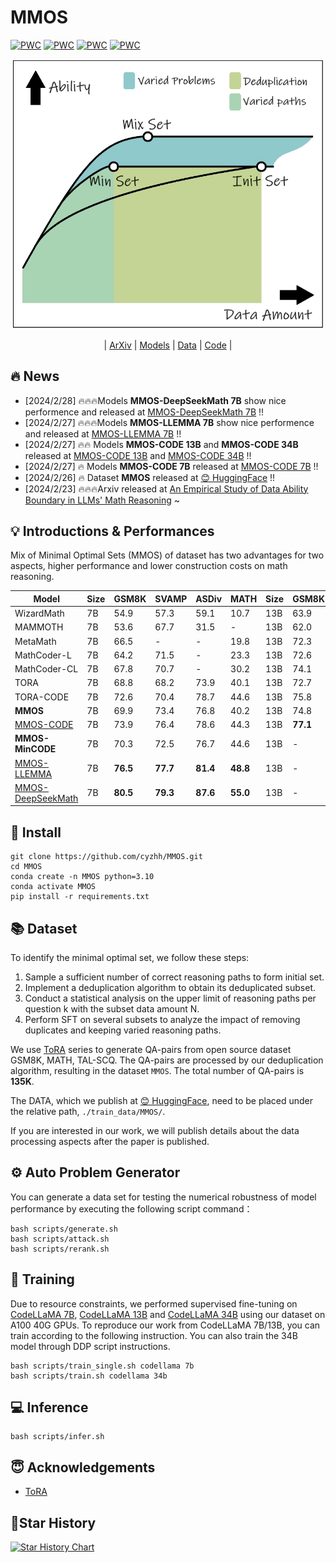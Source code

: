 # MMOS
[![PWC](https://img.shields.io/endpoint.svg?url=https://paperswithcode.com/badge/an-empirical-study-of-data-ability-boundary/arithmetic-reasoning-on-gsm8k)](https://paperswithcode.com/sota/arithmetic-reasoning-on-gsm8k?p=an-empirical-study-of-data-ability-boundary)  [![PWC](https://img.shields.io/endpoint.svg?url=https://paperswithcode.com/badge/an-empirical-study-of-data-ability-boundary/math-word-problem-solving-on-svamp)](https://paperswithcode.com/sota/math-word-problem-solving-on-svamp?p=an-empirical-study-of-data-ability-boundary)  [![PWC](https://img.shields.io/endpoint.svg?url=https://paperswithcode.com/badge/an-empirical-study-of-data-ability-boundary/math-word-problem-solving-on-asdiv-a)](https://paperswithcode.com/sota/math-word-problem-solving-on-asdiv-a?p=an-empirical-study-of-data-ability-boundary) [![PWC](https://img.shields.io/endpoint.svg?url=https://paperswithcode.com/badge/an-empirical-study-of-data-ability-boundary/math-word-problem-solving-on-math)](https://paperswithcode.com/sota/math-word-problem-solving-on-math?p=an-empirical-study-of-data-ability-boundary)

<p align="center">
  <img src="./images/first_table.png" width="500" />
</p>

<p align="center">
  | <a href="https://arxiv.org/abs/2403.00799">ArXiv</a> | <a href="https://pan.quark.cn/s/2d16e640ed07">Models</a> | <a href="https://huggingface.co/datasets/cyzhh/MMOS">Data</a> | <a href="https://github.com/cyzhh/MMOS">Code</a> |
</p>


## 🔥 News
- [2024/2/28] 🔥🔥🔥Models **MMOS-DeepSeekMath 7B** show nice performence and released at [MMOS-DeepSeekMath 7B](https://pan.quark.cn/s/b939a0510658) !!
- [2024/2/27] 🔥🔥🔥Models **MMOS-LLEMMA 7B** show nice performence and released at [MMOS-LLEMMA 7B](https://pan.quark.cn/s/59024b402c1b) !!
- [2024/2/27] 🔥🔥 Models **MMOS-CODE 13B**  and **MMOS-CODE 34B** released at [MMOS-CODE 13B](https://pan.quark.cn/s/5d5ee083676f) and [MMOS-CODE 34B](https://pan.quark.cn/s/734ff44143da) !!
- [2024/2/27] 🔥 Models **MMOS-CODE 7B** released at [MMOS-CODE 7B](https://pan.quark.cn/s/62a6644c0e02) !!
- [2024/2/26] 🔥 Dataset **MMOS** released at [😊 HuggingFace](https://huggingface.co/datasets/cyzhh/MMOS) !!
- [2024/2/23] 🔥🔥🔥Arxiv released at [An Empirical Study of Data Ability Boundary in LLMs' Math Reasoning](https://arxiv.org/abs/2403.00799) ~ 

<!-- - [2024/1/12] Models ZZ-Math 7B released at [Google Drive](https://drive.google.com/drive/folders/13tpLR0bNLLg1oLkjUuwJT8STCB10uSSS?usp=sharing) or [Quark](https://pan.quark.cn/s/0b69ec84c793) 
- [2024/1/11] Dataset released at [😊 HuggingFace](https://huggingface.co/datasets/cyzhh/TAL-SCQ-CN_mix) -->

## 💡 Introductions & Performances

Mix of Minimal Optimal Sets (MMOS) of dataset has two advantages for two aspects, higher performance and lower construction costs on math reasoning.


| Model            | Size | GSM8K | SVAMP | ASDiv | MATH | Size | GSM8K | SVAMP | ASDiv | MATH |Size | GSM8K | SVAMP | ASDiv | MATH |
|------------------|------|-------|-------|-------|------|------|-------|-------|-------|------|------|-------|-------|-------|------|
| WizardMath       | 7B   | 54.9  | 57.3  | 59.1  | 10.7 | 13B  | 63.9  | 64.3  | 65.8  | 14.0 | 34B  | -     | -     | -     | -    |
| MAMMOTH          | 7B   | 53.6  | 67.7  | 31.5  | -    | 13B  | 62.0  | 72.4  | -     | 34.2 | 34B  | -     | -     | -     | -    |
| MetaMath         | 7B   | 66.5  | -     | -     | 19.8 | 13B  | 72.3  | -     | -     | 22.4 | 34B  | -     | -     | -     | -    |
| MathCoder-L      | 7B   | 64.2  | 71.5  | -     | 23.3 | 13B  | 72.6  | 76.9  | -     | 29.9 | 34B  | -     | -     | -     | -    |
| MathCoder-CL     | 7B   | 67.8  | 70.7  | -     | 30.2 | 13B  | 74.1  | 78.0  | -     | 35.9 | 34B  | -     | -     | -     | -    |
| TORA             | 7B   | 68.8  | 68.2  | 73.9  | 40.1 | 13B  | 72.7  | 72.9  | 77.2  | 43.0 | 34B  | -     | -     | -     | -    |
| TORA-CODE        | 7B   | 72.6  | 70.4  | 78.7  | 44.6 | 13B  | 75.8  | 75.7  | 81.4  | 48.1 | 34B  | **80.7**   | **80.5** | 84.2 | **50.8** |
| **MMOS**             | 7B   | 69.9  | 73.4  | 76.8  | 40.2 | 13B  | 74.8  | 77.0  | 80.0  | 43.2 | 34B  | -     | -     | -     | -    |
| [MMOS-CODE](https://pan.quark.cn/s/ca1319076367)        | 7B   | 73.9  | 76.4  | 78.6  | 44.3 | 13B  | **77.1**  | **77.5**  | **81.9**  | **48.1** | 34B   | 80.4  | 80.6  | **85.1**  | 49.5 |
| **MMOS-MinCODE**     | 7B   | 70.3  | 72.5  | 76.7  | 44.6 | 13B  | -     | -     | -     | -    | 34B  | -     | -     | -     | -    |
| [MMOS-LLEMMA](https://pan.quark.cn/s/59024b402c1b)      | 7B   | **76.5**  | **77.7**  | **81.4**  | **48.8** | 13B  | -     | -     | -     | -    | 34B  | -     | -    | -     | -    |
| [MMOS-DeepSeekMath](https://pan.quark.cn/s/b939a0510658)      | 7B   | **80.5**  | **79.3**  | **87.6**  | **55.0** | 13B  | -     | -     | -     | -    | 34B  | -     | -    | -     | -    |

<!-- | LLAMA-2          | 7B   | 13.3  | 38.0  | 50.7  | 4.1  | 13B  | 24.3  | 43.1  | 56.3  | 6.3  | 34B  | -     | -     | -     | -    |
| Code Llama      | 7B   | 10.5  | -     | -     | 4.5    | 13B  | -    | -     | -     | -    | 34B  | 29.6     | -     | -     | 12.2   |
| LLEMMA     | 7B   | 36.4  | -     | -     | 18    | 13B  | -    | -     | -     | -    | 34B  | 51.5     | -     | -     | 25   |
| LLAMA-2 SFT      | 7B   | 41.3  | 31.9  | 47.4  | 7.2  | 13B  | 51.1  | 46.3  | 58.6  | 9.2  | 34B  | -     | -     | -     | -    |
| LLAMA-2 RFT      | 7B   | 50.3  | -     | -     | -    | 13B  | 55.3     | -     | -     | -    | 34B  | 57.9     | -     | -     | -    |
| Code Llama(PAL)      | 7B   | 27.1  | -     | -     | 17.2    | 13B  | -    | -     | -     | -    | 34B  | 52.7     | -     | -     | 23.5   |
| LLEMMA(PAL)     | 7B   | 40.1  | -     | -     | 21.5    | 13B  | -    | -     | -     | -    | 34B  | 62.6     | -     | -     | 27.1   | -->


## 💾 Install

    git clone https://github.com/cyzhh/MMOS.git
    cd MMOS
    conda create -n MMOS python=3.10 
    conda activate MMOS
    pip install -r requirements.txt

## 📚 Dataset

To identify the minimal optimal set, we follow these steps: 
1) Sample a sufficient number of correct reasoning paths to form initial set. 
2) Implement a deduplication algorithm to obtain its deduplicated subset. 
3) Conduct a statistical analysis on the upper limit of reasoning paths per question k with the subset data amount N. 
4) Perform SFT on several subsets to analyze the impact of removing duplicates and keeping varied reasoning paths.

We use [ToRA](https://github.com/microsoft/ToRA?tab=readme-ov-file) series to generate QA-pairs from open source dataset GSM8K, MATH, TAL-SCQ. The QA-pairs are processed by our  deduplication algorithm, resulting in the dataset `MMOS`. The total number of QA-pairs is **135K**.


The DATA, which we publish at [😊 HuggingFace](https://huggingface.co/datasets/cyzhh/MMOS), need to be placed under the relative path, `./train_data/MMOS/`.

If you are interested in our work, we will publish details about the data processing aspects after the paper is published.

## ⚙️ Auto Problem Generator

You can generate a data set for testing the numerical robustness of model performance by executing the following script command：

    bash scripts/generate.sh
    bash scripts/attack.sh
    bash scripts/rerank.sh

## 🚀 Training
Due to resource constraints, we performed supervised fine-tuning on [CodeLLaMA 7B](https://huggingface.co/codellama/CodeLlama-7b-Python-hf), [CodeLLaMA 13B](https://huggingface.co/codellama/CodeLlama-13b-Python-hf) and [CodeLLaMA 34B](https://huggingface.co/codellama/CodeLlama-34b-Python-hf) using our dataset on A100 40G GPUs. To reproduce our work from CodeLLaMA 7B/13B, you can train according to the following instruction. You can also train the 34B model through DDP script instructions.

    bash scripts/train_single.sh codellama 7b
    bash scripts/train.sh codellama 34b

## 💻 Inference

    bash scripts/infer.sh

## 😇 Acknowledgements

- [ToRA](https://github.com/microsoft/ToRA?tab=readme-ov-file)

## 🌟Star History

[![Star History Chart](https://api.star-history.com/svg?repos=cyzhh/MMOS&type=Date)](https://star-history.com/#cyzhh/MMOS&Date)
